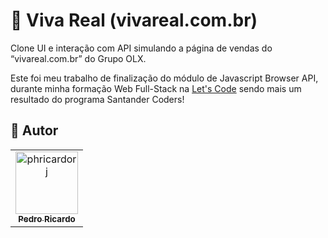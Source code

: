# 🏡 Viva Real (vivareal.com.br)

Clone UI e interação com API simulando a página de vendas do “vivareal.com.br” do Grupo OLX.

Este foi meu trabalho de finalização do módulo de Javascript Browser API, durante minha formação Web Full-Stack na [Let's Code](https://letscode.com.br/) sendo mais um resultado do programa Santander Coders!

## 🖖 Autor<br>

<table>
  <tr>
    <td align="center">
      <a href="https://github.com/phricardorj">
        <img src="https://avatars.githubusercontent.com/u/70300680" width="100px;" alt="phricardorj"/><br>
        <sub>
          <b>Pedro Ricardo</b>
        </sub>
      </a>
    </td>
  </tr>
</table>
